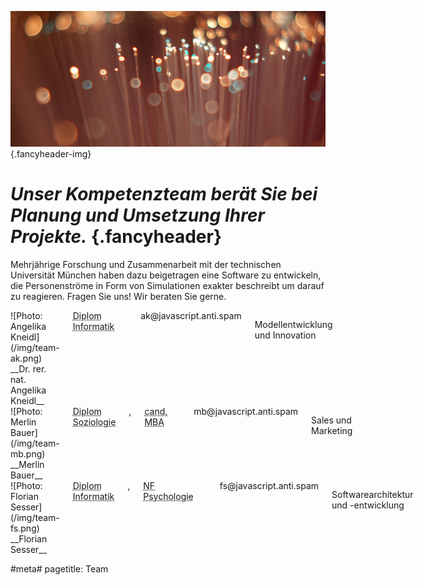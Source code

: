 ![](/img/accurate-bild-team.jpg) {.fancyheader-img}
# *Unser Kompetenzteam berät Sie bei Planung und Umsetzung Ihrer Projekte.* {.fancyheader}



Mehrjährige Forschung und Zusammenarbeit mit der technischen Universität München haben dazu beigetragen eine Software zu entwickeln, die Personenströme in Form von Simulationen exakter beschreibt um darauf zu reagieren. Fragen Sie uns! Wir beraten Sie gerne.

<div class="teambox four columns alpha border" markdown="1">
![Photo: Angelika Kneidl](/img/team-ak.png)
__Dr. rer. nat. Angelika Kneidl__ <br />
<abbr title="Technische Universität München">Diplom Informatik</abbr><br />
<span class="mailadresse" data-to="ak">ak@javascript.anti.spam</span>

Modellentwicklung und Innovation
</div>

<div class="teambox four columns border" markdown="1">
![Photo: Merlin Bauer](/img/team-mb.png)
__Merlin Bauer__ <br />
<abbr title="Ludwig-Maximilians-Universität München">Diplom Soziologie</abbr>, <abbr title="FOM Hochschule für Oekonomie & Management">cand. MBA</abbr><br />
<span class="mailadresse" data-to="mb">mb@javascript.anti.spam</span>

Sales und Marketing
</div>

<div class="teambox four columns omega border" markdown="1">
![Photo: Florian Sesser](/img/team-fs.png)
__Florian Sesser__ <br />
<abbr title="Technische Universität München">Diplom Informatik</abbr>, <abbr title="Ludwig-Maximilians-Universität München">NF Psychologie</abbr> <br />
<span class="mailadresse" data-to="fs">fs@javascript.anti.spam</span>

Softwarearchitektur und -entwicklung
</div>


#meta#
pagetitle: Team
